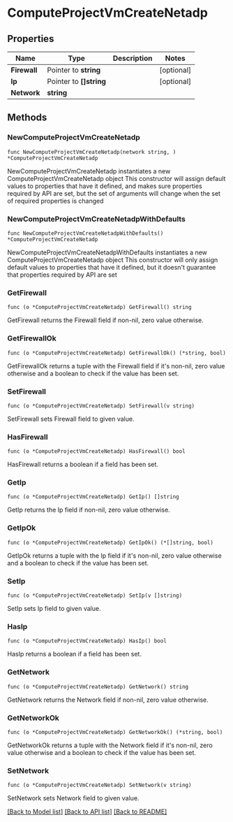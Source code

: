 # ComputeProjectVmCreateNetadp

## Properties

Name | Type | Description | Notes
------------ | ------------- | ------------- | -------------
**Firewall** | Pointer to **string** |  | [optional] 
**Ip** | Pointer to **[]string** |  | [optional] 
**Network** | **string** |  | 

## Methods

### NewComputeProjectVmCreateNetadp

`func NewComputeProjectVmCreateNetadp(network string, ) *ComputeProjectVmCreateNetadp`

NewComputeProjectVmCreateNetadp instantiates a new ComputeProjectVmCreateNetadp object
This constructor will assign default values to properties that have it defined,
and makes sure properties required by API are set, but the set of arguments
will change when the set of required properties is changed

### NewComputeProjectVmCreateNetadpWithDefaults

`func NewComputeProjectVmCreateNetadpWithDefaults() *ComputeProjectVmCreateNetadp`

NewComputeProjectVmCreateNetadpWithDefaults instantiates a new ComputeProjectVmCreateNetadp object
This constructor will only assign default values to properties that have it defined,
but it doesn't guarantee that properties required by API are set

### GetFirewall

`func (o *ComputeProjectVmCreateNetadp) GetFirewall() string`

GetFirewall returns the Firewall field if non-nil, zero value otherwise.

### GetFirewallOk

`func (o *ComputeProjectVmCreateNetadp) GetFirewallOk() (*string, bool)`

GetFirewallOk returns a tuple with the Firewall field if it's non-nil, zero value otherwise
and a boolean to check if the value has been set.

### SetFirewall

`func (o *ComputeProjectVmCreateNetadp) SetFirewall(v string)`

SetFirewall sets Firewall field to given value.

### HasFirewall

`func (o *ComputeProjectVmCreateNetadp) HasFirewall() bool`

HasFirewall returns a boolean if a field has been set.

### GetIp

`func (o *ComputeProjectVmCreateNetadp) GetIp() []string`

GetIp returns the Ip field if non-nil, zero value otherwise.

### GetIpOk

`func (o *ComputeProjectVmCreateNetadp) GetIpOk() (*[]string, bool)`

GetIpOk returns a tuple with the Ip field if it's non-nil, zero value otherwise
and a boolean to check if the value has been set.

### SetIp

`func (o *ComputeProjectVmCreateNetadp) SetIp(v []string)`

SetIp sets Ip field to given value.

### HasIp

`func (o *ComputeProjectVmCreateNetadp) HasIp() bool`

HasIp returns a boolean if a field has been set.

### GetNetwork

`func (o *ComputeProjectVmCreateNetadp) GetNetwork() string`

GetNetwork returns the Network field if non-nil, zero value otherwise.

### GetNetworkOk

`func (o *ComputeProjectVmCreateNetadp) GetNetworkOk() (*string, bool)`

GetNetworkOk returns a tuple with the Network field if it's non-nil, zero value otherwise
and a boolean to check if the value has been set.

### SetNetwork

`func (o *ComputeProjectVmCreateNetadp) SetNetwork(v string)`

SetNetwork sets Network field to given value.



[[Back to Model list]](../README.md#documentation-for-models) [[Back to API list]](../README.md#documentation-for-api-endpoints) [[Back to README]](../README.md)


